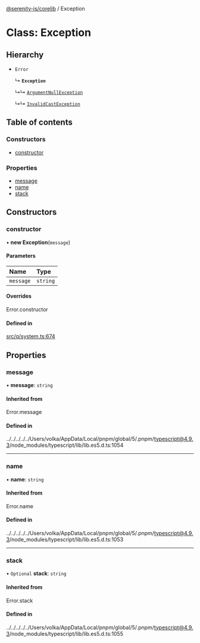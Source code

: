 [@serenity-is/corelib](../README.md) / Exception

# Class: Exception

## Hierarchy

- `Error`

  ↳ **`Exception`**

  ↳↳ [`ArgumentNullException`](ArgumentNullException.md)

  ↳↳ [`InvalidCastException`](InvalidCastException.md)

## Table of contents

### Constructors

- [constructor](Exception.md#constructor)

### Properties

- [message](Exception.md#message)
- [name](Exception.md#name)
- [stack](Exception.md#stack)

## Constructors

### constructor

• **new Exception**(`message`)

#### Parameters

| Name | Type |
| :------ | :------ |
| `message` | `string` |

#### Overrides

Error.constructor

#### Defined in

[src/q/system.ts:674](https://github.com/serenity-is/serenity/blob/master/packages/corelib/src/q/system.ts#L674)

## Properties

### message

• **message**: `string`

#### Inherited from

Error.message

#### Defined in

../../../../../Users/volka/AppData/Local/pnpm/global/5/.pnpm/typescript@4.9.3/node_modules/typescript/lib/lib.es5.d.ts:1054

___

### name

• **name**: `string`

#### Inherited from

Error.name

#### Defined in

../../../../../Users/volka/AppData/Local/pnpm/global/5/.pnpm/typescript@4.9.3/node_modules/typescript/lib/lib.es5.d.ts:1053

___

### stack

• `Optional` **stack**: `string`

#### Inherited from

Error.stack

#### Defined in

../../../../../Users/volka/AppData/Local/pnpm/global/5/.pnpm/typescript@4.9.3/node_modules/typescript/lib/lib.es5.d.ts:1055

